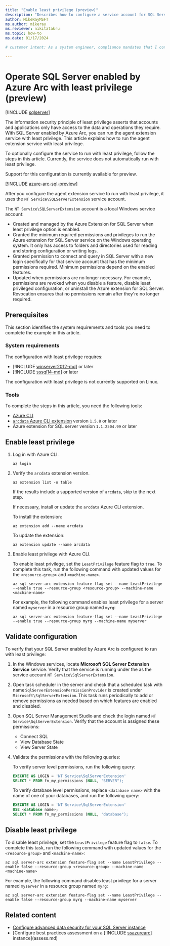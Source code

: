 ```yaml
---
title: "Enable least privilege (preview)"
description: "Describes how to configure a service account for SQL Server enabled by Azure Arc to run with least privilege."
author: MikeRayMSFT
ms.author: mikeray
ms.reviewer: nikitatakru
ms.topic: how-to
ms.date: 01/17/2024

# customer intent: As a system engineer, compliance mandates that I configure services to run with least privilege. 

---
```


# Operate SQL Server enabled by Azure Arc with least privilege (preview) 

[!INCLUDE [sqlserver](../../includes/applies-to-version/sqlserver.md)]

The information security principle of least privilege asserts that accounts and applications only have access to the data and operations they require. With SQL Server enabled by Azure Arc, you can run the agent extension service with least privilege. This article explains how to run the agent extension service with least privilege.

To optionally configure the service to run with least privilege, follow the steps in this article. Currently, the service does not automatically run with least privilege.

Support for this configuration is currently available for preview.

[!INCLUDE [azure-arc-sql-preview](includes/azure-arc-sql-preview.md)]

After you configure the agent extension service to run with least privilege, it uses the `NT Service\SQLServerExtension` service account.

The `NT Service\SQLServerExtension` account is a local Windows service account:

- Created and managed by the Azure Extension for SQL Server when least privilege option is enabled.
- Granted the minimum required permissions and privileges to run the Azure extension for SQL Server service on the Windows operating system. It only has access to folders and directories used for reading and storing configuration or writing logs.
- Granted permission to connect and query in SQL Server with a new login specifically for that service account that has the minimum permissions required. Minimum permissions depend on the enabled features.
- Updated when permissions are no longer necessary. For example, permissions are revoked when you disable a feature, disable least privileged configuration, or uninstall the Azure extension for SQL Server. Revocation ensures that no permissions remain after they're no longer required.

## Prerequisites

This section identifies the system requirements and tools you need to complete the example in this article.

### System requirements

The configuration with least privilege requires:

- [!INCLUDE [winserver2012-md](../../includes/winserver2012-md.md)] or later
- [!INCLUDE [sssql14-md](../../includes/sssql14-md.md)] or later

The configuration with least privilege is not currently supported on Linux.

### Tools

To complete the steps in this article, you need the following tools:

- [Azure CLI](/cli/azure/)
- [`arcdata` Azure CLI extension](/azure/azure-arc/data/install-arcdata-extension) version `1.5.8` or later
- Azure extension for SQL server version `1.1.2504.99` or later

## Enable least privilege

1. Log in with Azure CLI.

   ```azurecli
   az login
   ```

1. Verify the `arcdata` extension version.

   ```azurecli
   az extension list -o table
   ```

   If the results include a supported version of `arcdata`, skip to the next step.

   If necessary, install or update the `arcdata` Azure CLI extension.

   To install the extension:

   ```azurecli
   az extension add --name arcdata
   ```

   To update the extension:

   ```azurecli
   az extension update --name arcdata
   ```

1. Enable least privilege with Azure CLI.

   To enable least privilege, set the `LeastPrivilege` feature flag to `true`. To complete this task, run the following command with updated values for the `<resource-group>` and `<machine-name>`.

   ```azurecli
   az sql server-arc extension feature-flag set --name LeastPrivilege --enable true --resource-group <resource-group> --machine-name <machine-name>
   ```

   For example, the following command enables least privilege for a server named `myserver` in a resource group named `myrg`:

   ```azurecli
   az sql server-arc extension feature-flag set --name LeastPrivilege --enable true --resource-group myrg --machine-name myserver 
   ```

## Validate configuration

To verify that your SQL Server enabled by Azure Arc is configured to run with least privilege:

1. In the Windows services, locate **Microsoft SQL Server Extension Service** service. Verify that the service is running under the as the service account `NT Service\SqlServerExtension`.  

1. Open task scheduler in the server and check that a scheduled task with name `SqlServerExtensionPermissionProvider` is created under `Microsoft\SqlServerExtension`. This task runs periodically to add or remove permissions as needed based on which features are enabled and disabled.

1. Open SQL Server Management Studio and check the login named `NT Service\SqlServerExtension`. Verify that the account is assigned these permissions:

   - Connect SQL  
   - View Database State  
   - View Server State  

1. Validate the permissions with the following queries:

   To verify server level permissions, run the following query:

   ```sql  
   EXECUTE AS LOGIN = 'NT Service\SqlServerExtension'  
   SELECT * FROM fn_my_permissions (NULL, 'SERVER");
   ```

   To verify database level permissions, replace `<database name>` with the name of one of your databases, and run the following query:

   ```sql
   EXECUTE AS LOGIN = 'NT Service\SqlServerExtension'  
   USE <database name>; 
   SELECT * FROM fn_my_permissions (NULL, 'database");
   ```

## Disable least privilege

To disable least privilege, set the `LeastPrivilege` feature flag to `false`. To complete this task, run the following command with updated values for the `<resource-group>` and `<machine-name>`:

```azurecli
az sql server-arc extension feature-flag set --name LeastPrivilege --enable false --resource-group <resource-group> --machine-name <machine-name>
```

For example, the following command disables least privilege for a server named `myserver` in a resource group named `myrg`:

```azurecli
az sql server-arc extension feature-flag set --name LeastPrivilege --enable false --resource-group myrg --machine-name myserver 
```

## Related content

- [Configure advanced data security for your SQL Server instance](configure-advanced-data-security.md)
- [Configure best practices assessment on a [!INCLUDE [ssazurearc](../../includes/ssazurearc.md)] instance](assess.md)

